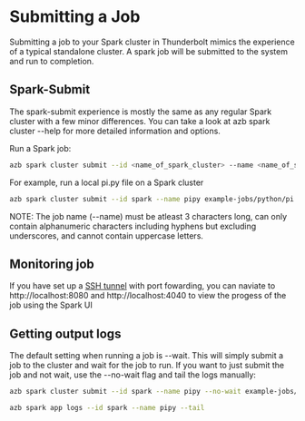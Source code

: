 # Submitting a Job
Submitting a job to your Spark cluster in Thunderbolt mimics the experience of a typical standalone cluster. A spark job will be submitted to the system and run to completion.

## Spark-Submit
The spark-submit experience is mostly the same as any regular Spark cluster with a few minor differences. You can take a look at azb spark cluster --help for more detailed information and options.

Run a Spark job:
```sh
azb spark cluster submit --id <name_of_spark_cluster> --name <name_of_spark_job> <executable> <executable_params>
```

For example, run a local pi.py file on a Spark cluster
```sh
azb spark cluster submit --id spark --name pipy example-jobs/python/pi.py 100
```

NOTE: The job name (--name) must be atleast 3 characters long, can only contain alphanumeric characters including hyphens but excluding underscores, and cannot contain uppercase letters.

## Monitoring job
If you have set up a [SSH tunnel](./10-clusters.md#SSH%20and%20Port%20Forwarding) with port fowarding, you can naviate to http://localhost:8080 and http://localhost:4040 to view the progess of the job using the Spark UI


## Getting output logs
The default setting when running a job is --wait. This will simply submit a job to the cluster and wait for the job to run. If you want to just submit the job and not wait, use the --no-wait flag and tail the logs manually:

```sh
azb spark cluster submit --id spark --name pipy --no-wait example-jobs/pi.py 1000
```

```sh
azb spark app logs --id spark --name pipy --tail
```
